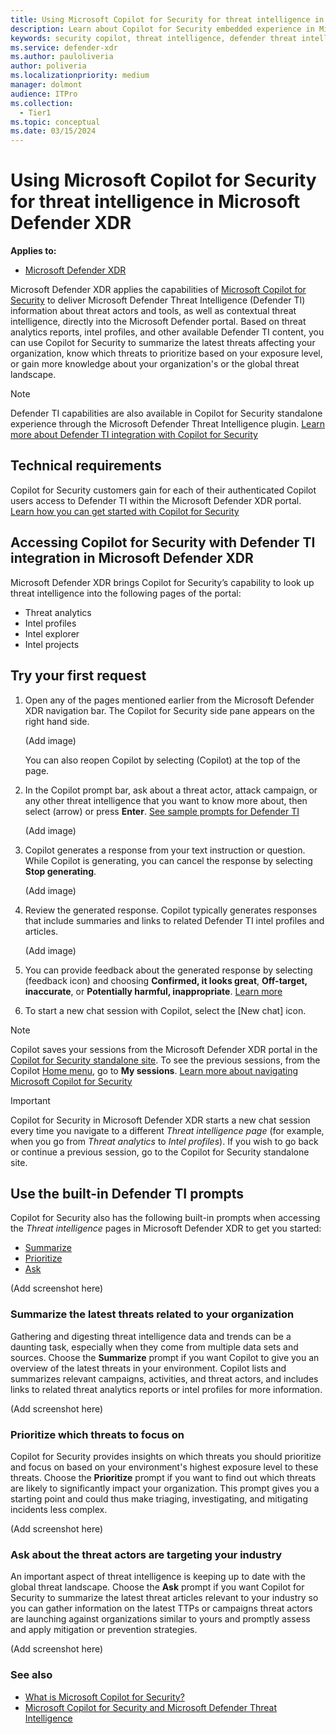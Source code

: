 ```yaml
---
title: Using Microsoft Copilot for Security for threat intelligence in Microsoft Defender XDR
description: Learn about Copilot for Security embedded experience in Microsoft Defender XDR for Microsoft Defender Threat Intelligence.
keywords: security copilot, threat intelligence, defender threat intelligence, defender ti, copilot for security, embedded experience, vulnerability impact assessment, threat actor profile, plugins, Microsoft plugins
ms.service: defender-xdr
ms.author: pauloliveria
author: poliveria
ms.localizationpriority: medium
manager: dolmont
audience: ITPro
ms.collection: 
  - Tier1
ms.topic: conceptual
ms.date: 03/15/2024
---
```


# Using Microsoft Copilot for Security for threat intelligence in Microsoft Defender XDR

**Applies to:**
- [Microsoft Defender XDR](https://go.microsoft.com/fwlink/?linkid=2118804)

Microsoft Defender XDR applies the capabilities of [Microsoft Copilot for Security](/security-copilot/microsoft-security-copilot) to deliver Microsoft Defender Threat Intelligence (Defender TI) information about threat actors and tools, as well as contextual threat intelligence, directly into the Microsoft Defender portal. Based on threat analytics reports, intel profiles, and other available Defender TI content, you can use Copilot for Security to summarize the latest threats affecting your organization, know which threats to prioritize based on your exposure level, or gain more knowledge about your organization's or the global threat landscape.

> [!NOTE]
> Defender TI capabilities are also available in Copilot for Security standalone experience through the Microsoft Defender Threat Intelligence plugin. [Learn more about Defender TI integration with Copilot for Security](security-copilot-and-defender-threat-intelligence.md)

## Technical requirements

Copilot for Security customers gain for each of their authenticated Copilot users access to Defender TI within the Microsoft Defender XDR portal. [Learn how you can get started with Copilot for Security](/security-copilot/get-started-security-copilot)

## Accessing Copilot for Security with Defender TI integration in Microsoft Defender XDR

Microsoft Defender XDR brings Copilot for Security’s capability to look up threat intelligence into the following pages of the portal:
- Threat analytics
- Intel profiles
- Intel explorer
- Intel projects

## Try your first request
1. Open any of the pages mentioned earlier from the Microsoft Defender XDR navigation bar. The Copilot for Security side pane appears on the right hand side.

   (Add image)

   You can also reopen Copilot by selecting (Copilot) at the top of the page.
2. In the Copilot prompt bar, ask about a threat actor, attack campaign, or any other threat intelligence that you want to know more about, then select (arrow) or press **Enter**. [See sample prompts for Defender TI](security-copilot-and-defender-threat-intelligence.md#sample-prompts-for-defender-ti)
   
   (Add image)

3. Copilot generates a response from your text instruction or question. While Copilot is generating, you can cancel the response by selecting **Stop generating**.
   
   (Add image)

4. Review the generated response. Copilot typically generates responses that include summaries and links to related Defender TI intel profiles and articles.

   (Add image)

5. You can provide feedback about the generated response by selecting (feedback icon) and choosing **Confirmed, it looks great**, **Off-target, inaccurate**, or **Potentially harmful, inappropriate**. [Learn more](/microsoft-365/security/defender/security-copilot-in-microsoft-365-defender.md#providing-feedback)
6. To start a new chat session with Copilot, select the [New chat] icon.

> [!NOTE]
> Copilot saves your sessions from the Microsoft Defender XDR portal in the [Copilot for Security standalone site](https://go.microsoft.com/fwlink/?linkid=2247989). To see the previous sessions, from the Copilot [Home menu](/security-copilot/navigating-security-copilot#home-menu), go to **My sessions**. [Learn more about navigating Microsoft Copilot for Security](/security-copilot/navigating-security-copilot)

> [!IMPORTANT] 
> Copilot for Security in Microsoft Defender XDR starts a new chat session every time you navigate to a different *Threat intelligence page* (for example, when you go from *Threat analytics* to *Intel profiles*). If you wish to go back or continue a previous session, go to the Copilot for Security standalone site.

## Use the built-in Defender TI prompts

Copilot for Security also has the following built-in prompts when accessing the *Threat intelligence* pages in Microsoft Defender XDR to get you started:

- [Summarize](#summarize-the-latest-threats-related-to-your-organization)
- [Prioritize](#prioritize-which-threats-to-focus-on)
- [Ask](#ask-about-the-threat-actors-are-targeting-your-industry)

(Add screenshot here)

### Summarize the latest threats related to your organization
Gathering and digesting threat intelligence data and trends can be a daunting task, especially when they come from multiple data sets and sources. Choose the **Summarize** prompt if you want Copilot to give you an overview of the latest threats in your environment. Copilot lists and summarizes relevant campaigns, activities, and threat actors, and includes links to related threat analytics reports or intel profiles for more information.

(Add screenshot here)

### Prioritize which threats to focus on
Copilot for Security provides insights on which threats you should prioritize and focus on based on your environment's highest exposure level to these threats. Choose the **Prioritize** prompt if you want to find out which threats are likely to significantly impact your organization. This prompt gives you a starting point and could thus make triaging, investigating, and mitigating incidents less complex.

(Add screenshot here)

### Ask about the threat actors are targeting your industry

An important aspect of threat intelligence is keeping up to date with the global threat landscape. Choose the **Ask** prompt if you want Copilot for Security to summarize the latest threat articles relevant to your industry so you can gather information on the latest TTPs or campaigns threat actors are launching against organizations similar to yours and promptly assess and apply mitigation or prevention strategies. 

(Add screenshot here)

### See also
- [What is Microsoft Copilot for Security?](/security-copilot/microsoft-security-copilot)
- [Microsoft Copilot for Security and Microsoft Defender Threat Intelligence](security-copilot-and-defender-threat-intelligence.md)